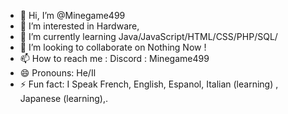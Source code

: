 - 👋 Hi, I’m @Minegame499
- 👀 I’m interested in Hardware, 
- 🌱 I’m currently learning Java/JavaScript/HTML/CSS/PHP/SQL/
- 💞️ I’m looking to collaborate on Nothing Now ! 
- 📫 How to reach me : Discord : Minegame499
- 😄 Pronouns: He/Il
- ⚡ Fun fact: I Speak French, English, Espanol, Italian (learning) , Japanese (learning),.

<!---
Minegame49/Minegame49 is a ✨ special ✨ repository because its `README.md` (this file) appears on your GitHub profile.
You can click the Preview link to take a look at your changes.
--->
